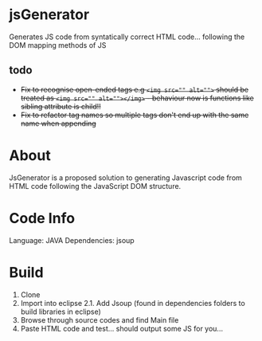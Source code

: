 # jsGenerator
Generates JS code from syntatically correct HTML code... following the DOM mapping methods of JS 

## todo
* ~~Fix to recognise open-ended tags e.g ``<img src="" alt="">`` should be treated as ``<img src="" alt=""></img>`` - behaviour now is functions like sibling attribute is child!!~~
* ~~Fix to refactor tag names so multiple tags don't end up with the same name when appending~~



# About

JsGenerator is a proposed solution to generating Javascript code from HTML code following the JavaScript DOM structure.

# Code Info

Language: JAVA
Dependencies: jsoup 

# Build

1. Clone
2. Import into eclipse
2.1. Add Jsoup (found in dependencies folders to build libraries in eclipse)
3. Browse through source codes and find Main file
4. Paste HTML code and test... should output some JS for you...